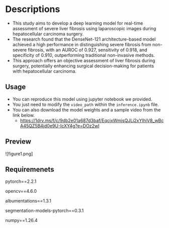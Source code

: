 # Descriptions

- This study aims to develop a deep learning model for real-time assessment of severe liver fibrosis using laparoscopic images during hepatocellular carcinoma surgery. 
- The research found that the DenseNet-121 architecture-based model achieved a high performance in distinguishing severe fibrosis from non-severe fibrosis, with an AUROC of 0.927, sensitivity of 0.918, and specificity of 0.910, outperforming traditional non-invasive methods. 
- This approach offers an objective assessment of liver fibrosis during surgery, potentially enhancing surgical decision-making for patients with hepatocellular carcinoma.

## Usage

- You can reproduce this model using jupyter notebook we provided.
- You just need to modify the `video_path` within the `inference.ipynb` file.
- You can also download the model weights and a sample video from the link below.
    - https://1drv.ms/f/c/9db2e01a687d3baf/EqcixWmjsQJLi2xYIhiV8_wBcA45QZ5B4jd0e9U-IcXY4g?e=DOz2wI

## Preview

![figure1.png]
                             
## Requiremenets

pytorch==2.2.1

opencv==4.6.0

albumentations==1.3.1

segmentation-models-pytorch==0.3.1

numpy==1.26.4